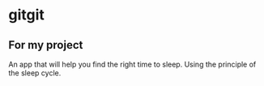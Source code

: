 # gitgit
## For my project

An app that will help you find the right time to sleep. Using the principle of the sleep cycle.
